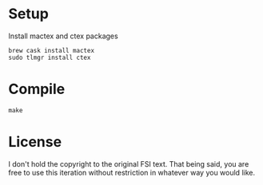 Setup
=====

Install mactex and ctex packages

	brew cask install mactex
	sudo tlmgr install ctex

Compile
=======

	make


License
=======

I don't hold the copyright to the original FSI text. That being said, you are free to use this iteration without restriction in whatever way you would like.
